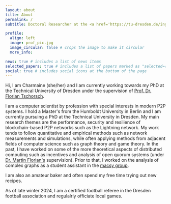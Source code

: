 ```yaml
---
layout: about
title: About
permalink: /
subtitle: Doctoral Researcher at the <a href='https://tu-dresden.de/ing/informatik/sya/ps/chair'>Privacy & Security Group of the TU Dresden</a> in Dresden, Germany.

profile:
  align: left
  image: prof_pic.jpg
  image_circular: false # crops the image to make it circular
  more_info:

news: true # includes a list of news items
selected_papers: true # includes a list of papers marked as "selected={true}"
social: true # includes social icons at the bottom of the page
---
```


Hi, I am Charmaine (she/her) and I am currently working towards my PhD at the
Technical University of Dresden under the supervision of [Prof. Dr. Florian
Tschorsch](https://tu-dresden.de/ing/informatik/sya/ps/chair/tschorsch).

I am a computer scientist by profession with special interests in modern P2P
systems.
I hold a Master's from the Humboldt University in Berlin and I am currently
pursuing a PhD at the Technical University in Dresden.
My main research themes are the performance, security and resilience of
blockchain-based P2P networks such as the Lightning network.
My work tends to follow quantitative and empirical methods such as network
measurements and simulations, while often applying methods from adjacent fields
of computer science such as graph theory and game theory.
In the past, I have worked on some of the more theoretical aspects of
distributed computing such as incentives and analysis of open quorum systems
(under [Dr. Martin Florian's](https://m.flrn.cc/) supervision).
Prior to that, I worked on the analysis of complex graphs as a student assistant
in the [macsy
group](https://www.informatik.hu-berlin.de/de/forschung/gebiete/macsy).

I am also an amateur baker and often spend my free time trying out new recipes.

As of late winter 2024, I am a certified football referee in the Dresden
football association and regulalrly officiate local games.
<br>
<br>
